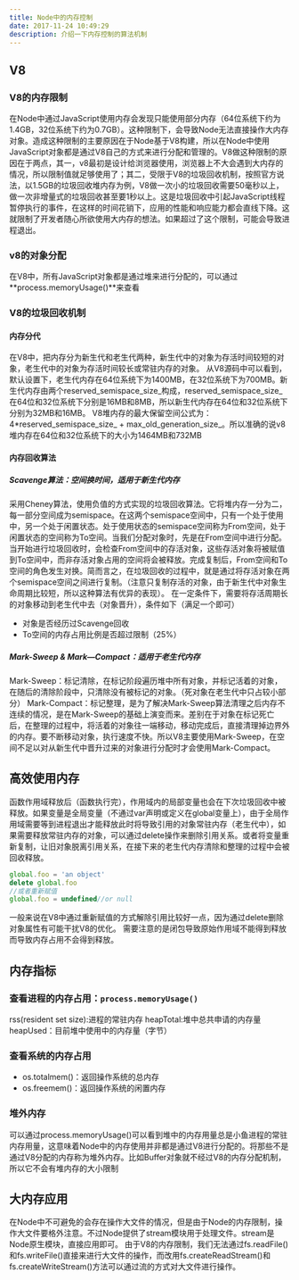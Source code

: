 ```yaml
---
title: Node中的内存控制
date: 2017-11-24 10:49:29
description: 介绍一下内存控制的算法机制
---
```


## V8

### V8的内存限制

在Node中通过JavaScript使用内存会发现只能使用部分内存（64位系统下约为1.4GB，32位系统下约为0.7GB）。这种限制下，会导致Node无法直接操作大内存对象。造成这种限制的主要原因在于Node基于V8构建，所以在Node中使用JavaScript对象都是通过V8自己的方式来进行分配和管理的。<!--more-->V8做这种限制的原因在于两点，其一，v8最初是设计给浏览器使用，浏览器上不大会遇到大内存的情况，所以限制值就足够使用了；其二，受限于V8的垃圾回收机制，按照官方说法，以1.5GB的垃圾回收堆内存为例，V8做一次小的垃圾回收需要50毫秒以上，做一次非增量式的垃圾回收甚至要1秒以上。这是垃圾回收中引起JavaScript线程暂停执行的事件，在这样的时间花销下，应用的性能和响应能力都会直线下降。这就限制了开发者随心所欲使用大内存的想法。如果超过了这个限制，可能会导致进程退出。

### v8的对象分配
在V8中，所有JavaScript对象都是通过堆来进行分配的，可以通过**process.memoryUsage()**来查看

### V8的垃圾回收机制

#### 内存分代

在V8中，把内存分为新生代和老生代两种，新生代中的对象为存活时间较短的对象，老生代中的对象为存活时间较长或常驻内存的对象。
从V8源码中可以看到，默认设置下，老生代内存在64位系统下为1400MB，在32位系统下为700MB。新生代内存由两个reserved_semispace_size_构成，reserved_semispace_size_在64位和32位系统下分别是16MB和8MB，所以新生代内存在64位和32位系统下分别为32MB和16MB。
V8堆内存的最大保留空间公式为：4*reserved_semispace_size_ + max_old_generation_size_。所以准确的说v8堆内存在64位和32位系统下的大小为1464MB和732MB

#### 内存回收算法

##### Scavenge算法：空间换时间，适用于新生代内存

采用Cheney算法，使用负值的方式实现的垃圾回收算法。它将堆内存一分为二，每一部分空间成为semispace。在这两个semispace空间中，只有一个处于使用中，另一个处于闲置状态。处于使用状态的semispace空间称为From空间，处于闲置状态的空间称为To空间。当我们分配对象时，先是在From空间中进行分配。当开始进行垃圾回收时，会检查From空间中的存活对象，这些存活对象将被赋值到To空间中，而非存活对象占用的空间将会被释放。完成复制后，From空间和To空间的角色发生对换。简而言之，在垃圾回收的过程中，就是通过将存活对象在两个semispace空间之间进行复制。（注意只复制存活的对象，由于新生代中对象生命周期比较短，所以这种算法有优异的表现）。
在一定条件下，需要将存活周期长的对象移动到老生代中去（对象晋升），条件如下（满足一个即可）

 - 对象是否经历过Scavenge回收
 - To空间的内存占用比例是否超过限制（25%）

##### Mark-Sweep & Mark—Compact：适用于老生代内存

Mark-Sweep：标记清除，在标记阶段遍历堆中所有对象，并标记活着的对象，在随后的清除阶段中，只清除没有被标记的对象。（死对象在老生代中只占较小部分）
Mark-Compact：标记整理，是为了解决Mark-Sweep算法清理之后内存不连续的情况，是在Mark-Sweep的基础上演变而来。差别在于对象在标记死亡后，在整理的过程中，将活着的对象往一端移动，移动完成后，直接清理掉边界外的内存。要不断移动对象，执行速度不快。所以V8主要使用Mark-Sweep，在空间不足以对从新生代中晋升过来的对象进行分配时才会使用Mark-Compact。

## 高效使用内存

函数作用域释放后（函数执行完），作用域内的局部变量也会在下次垃圾回收中被释放。如果变量是全局变量（不通过var声明或定义在global变量上），由于全局作用域需要等到进程退出才能释放此时将导致引用的对象常驻内存（老生代中），如果需要释放常驻内存的对象，可以通过delete操作来删除引用关系。或者将变量重新复制，让旧对象脱离引用关系，在接下来的老生代内存清除和整理的过程中会被回收释放。
```javascript
global.foo = 'an object'
delete global.foo
//或者重新赋值
global.foo = undefined//or null
```
一般来说在V8中通过重新赋值的方式解除引用比较好一点，因为通过delete删除对象属性有可能干扰V8的优化。
需要注意的是闭包导致原始作用域不能得到释放而导致内存占用不会得到释放。

## 内存指标

### 查看进程的内存占用：```process.memoryUsage()```

rss(resident set size):进程的常驻内存
heapTotal:堆中总共申请的内存量
heapUsed：目前堆中使用中的内存量（字节）

### 查看系统的内存占用

 - os.totalmem()：返回操作系统的总内存
 - os.freemem()：返回操作系统的闲置内存

### 堆外内存

可以通过process.memoryUsage()可以看到堆中的内存用量总是小鱼进程的常驻内存用量，这意味着Node中的内存使用并非都是通过V8进行分配的。将那些不是通过V8分配的内存称为堆外内存。比如Buffer对象就不经过V8的内存分配机制，所以它不会有堆内存的大小限制

## 大内存应用

在Node中不可避免的会存在操作大文件的情况，但是由于Node的内存限制，操作大文件要格外注意。不过Node提供了stream模块用于处理文件。stream是Node原生模块，直接应用即可。
由于V8的内存限制，我们无法通过fs.readFile()和fs.writeFile()直接来进行大文件的操作，而改用fs.createReadStream()和fs.createWriteStream()方法可以通过流的方式对大文件进行操作。
